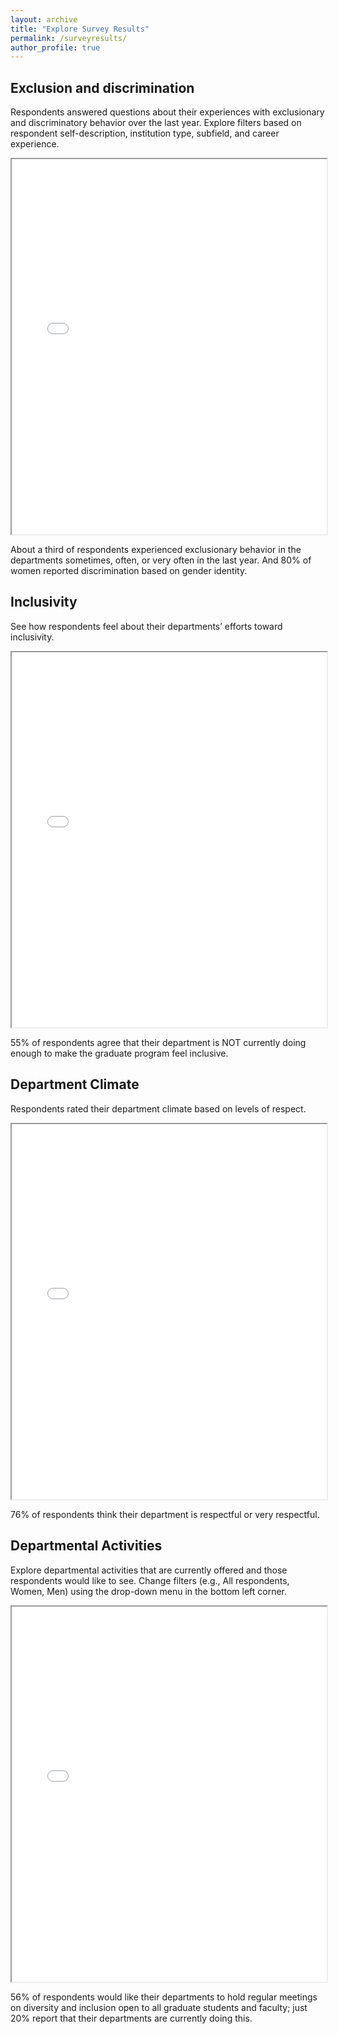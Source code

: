 ```yaml
---
layout: archive
title: "Explore Survey Results"
permalink: /surveyresults/
author_profile: true
---
```


## Exclusion and discrimination

Respondents answered questions about their experiences with exclusionary and discriminatory behavior over the last year. Explore filters based on respondent self-description, institution type, subfield, and career experience.

<iframe src="//s.crunch.io/widget/index.html#/ds/832bfc02baef541d732dfe6b65d87007/row/d2855e92d44c4cb08437c5501a92c0f3?viz=groupedBarPlot&cp=percent&dp=0&grp=stack" width="100%" height="600"></iframe>

About a third of respondents experienced exclusionary behavior in the departments sometimes, often, or very often in the last year. And 80% of women reported discrimination based on gender identity.

## Inclusivity

See how respondents feel about their departments’ efforts toward inclusivity.

<iframe src="//s.crunch.io/widget/index.html#/ds/b2fc2cf53ae8020de02908a7e57cd6e5/row/00005f?viz=groupedBarPlot&cp=percent&dp=0&grp=stack" width="100%" height="600"></iframe>

55% of respondents agree that their department is NOT currently doing enough to make the graduate program feel inclusive.

## Department Climate

Respondents rated their department climate based on levels of respect.

<iframe src="//s.crunch.io/widget/index.html#/ds/75124e8742614a86c6397d03279ba737/row/000030?viz=groupedBarPlot&cp=percent&dp=0&grp=stack" width="100%" height="600"></iframe>

76% of respondents think their department is respectful or very respectful.

## Departmental Activities

Explore departmental activities that are currently offered and those respondents would like to see. Change filters (e.g., All respondents, Women, Men) using the drop-down menu in the bottom left corner.

<iframe src="//s.crunch.io/widget/index.html#/ds/9d374f0447331b8396e137e70cfb307b/row/59213e62afb24f36a70ba6cfc9cc55a2?viz=groupedBarPlot&cp=percent&dp=0&grp=stack" width="100%" height="600"></iframe>

56% of respondents would like their departments to hold regular meetings on diversity and inclusion open to all graduate students and faculty; just 20% report that their departments are currently doing this.